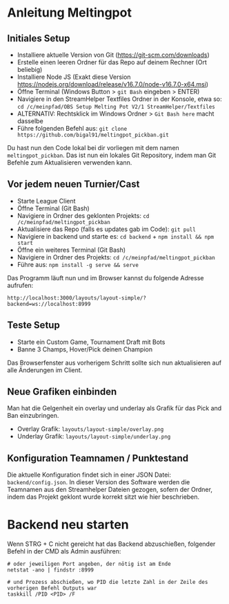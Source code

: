 # Anleitung Meltingpot

## Initiales Setup

* Installiere aktuelle Version von Git (https://git-scm.com/downloads)
* Erstelle einen leeren Ordner für das Repo auf deinem Rechner (Ort beliebig)
* Installiere Node JS (Exakt diese Version https://nodejs.org/download/release/v16.7.0/node-v16.7.0-x64.msi)
* Öffne Terminal (Windows Button > `git Bash` eingeben > ENTER)
* Navigiere in den StreamHelper Textfiles Ordner in der Konsole, etwa so: `cd /c/meinpfad/OBS Setup Melting Pot V2/1 StreamHelper/Textfiles`
* ALTERNATIV: Rechtsklick im Windows Ordner > `Git Bash here` macht dasselbe
* Führe folgenden Befehl aus: `git clone https://github.com/bigal91/meltingpot_pickban.git`

Du hast nun den Code lokal bei dir vorliegen mit dem namen `meltingpot_pickban`. 
Das ist nun ein lokales Git Repository, indem man Git Befehle zum Aktualisieren verwenden kann.

## Vor jedem neuen Turnier/Cast

* Starte League Client
* Öffne Terminal (Git Bash)
* Navigiere in Ordner des geklonten Projekts: `cd /c/meinpfad/meltingpot_pickban`
* Aktualisiere das Repo (falls es updates gab im Code): `git pull`
* Navigiere in backend und starte es: `cd backend` + `npm install && npm start`
* Öffne ein weiteres Terminal (Git Bash)
* Navigiere in Ordner des Projekts: `cd /c/meinpfad/meltingpot_pickban`
* Führe aus: `npm install -g serve && serve`

Das Programm läuft nun und im Browser kannst du folgende Adresse aufrufen:

```
http://localhost:3000/layouts/layout-simple/?backend=ws://localhost:8999
```

## Teste Setup

* Starte ein Custom Game, Tournament Draft mit Bots
* Banne 3 Champs, Hover/Pick deinen Champion

Das Browserfenster aus vorherigem Schritt sollte sich nun aktualisieren auf alle Änderungen im Client.

## Neue Grafiken einbinden

Man hat die Gelgenheit ein overlay und underlay als Grafik für das Pick and Ban einzubringen.

* Overlay Grafik: `layouts/layout-simple/overlay.png`
* Underlay Grafik: `layouts/layout-simple/underlay.png`

## Konfiguration Teamnamen / Punktestand

Die aktuelle Konfiguration findet sich in einer JSON Datei: `backend/config.json`.
In dieser Version des Software werden die Teamnamen aus den Streamhelper Dateien gezogen, sofern der Ordner, indem das Projekt geklont wurde korrekt sitzt wie hier beschrieben.


# Backend neu starten

Wenn STRG + C nicht gereicht hat das Backend abzuschießen, folgender Befehl in der CMD als Admin ausführen:

```
# oder jeweiligen Port angeben, der nötig ist am Ende
netstat -ano | findstr :8999

# und Prozess abschießen, wo PID die letzte Zahl in der Zeile des vorherigen Befehl Outputs war
taskkill /PID <PID> /F
```


